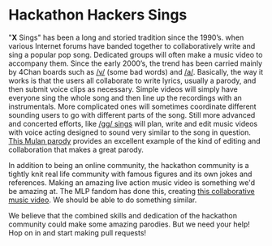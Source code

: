 Hackathon Hackers Sings
=======

"**X** Sings" has been a long and storied tradition since the 1990’s. when various Internet forums have banded together to collaboratively write and sing a popular pop song. Dedicated groups will often make a music video to accompany them. Since the early 2000’s, the trend has been carried mainly by 4Chan boards such as [/v/](https://www.youtube.com/watch?v=8LjhGNMOoEU) (some bad words) and  [/a/](https://www.youtube.com/watch?v=R__9D3E55lg&feature=youtu.be&t=1m5s). Basically, the way it works is that the users all collaborate to write lyrics, usually a parody, and then submit voice clips as necessary. Simple videos will simply have everyone sing the whole song and then line up the recordings with an instrumentals. More complicated ones will sometimes coordinate different sounding users to go with different parts of the song. Still more advanced and concerted efforts, like [/gg/ sings](https://docs.google.com/document/d/1ybPFM3kxVqePsS0HkdIzJVFAOwLppXQ-A-lK_C2jmc8/edit) will plan, write and edit music videos with voice acting designed to sound very similar to the song in question. [This Mulan parody](https://www.youtube.com/watch?v=fr7u1tWsGBk) provides an excellent example of the kind of editing and collaboration that makes a great parody.

In addition to being an online community, the hackathon community is a tightly knit real life community with famous figures and its own jokes and references. Making an amazing live action music video is something we'd be amazing at. The MLP fandom has done this, creating [this collaborative music video](https://www.youtube.com/watch?v=9E1o1ftrjL4). We should be able to do something similar.

We believe that the combined skills and dedication of the hackathon community could make some amazing parodies. But we need your help! Hop on in and start making pull requests!
